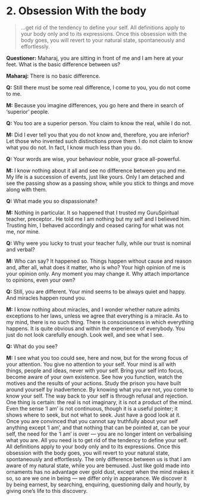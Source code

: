 # 2. Obsession With the body

>…get rid of the tendency to define your self. All definitions apply to your body only and to its expressions. Once this obsession with the body goes, you will revert to your natural state, spontaneously and effortlessly.

**Questioner:** Maharaj, you are sitting in front of me and I am here at your feet. What is the basic difference between us?

**Maharaj:** There is no basic difference.

**Q:** Still there must be some real difference, I come to you, you do not come to me.

**M:** Because you imagine differences, you go here and there in search of ‘superior’ people.

**Q:** You too are a superior person. You claim to know the real, while I do not.

**M:** Did I ever tell you that you do not know and, therefore, you are inferior? Let those who invented such distinctions prove them. I do not claim to know what you do not. In fact, I know much less than you do.

**Q:** Your words are wise, your behaviour noble, your grace all-powerful.

**M:** I know nothing about it all and see no difference between you and me. My life is a succession of events, just like yours. Only I am detached and see the passing show as a passing show, while you stick to things and move along with them.

**Q:** What made you so dispassionate?

**M:** Nothing in particular. It so happened that I trusted my <span class=tooltip>Guru<span class=tooltiptext>Spiritual teacher, preceptor.</span></span>. He told me I am nothing but my self and I believed him. Trusting him, I behaved accordingly and ceased caring for what was not me, nor mine.

**Q:** Why were you lucky to trust your teacher fully, while our trust is nominal and verbal?

**M:** Who can say? It happened so. Things happen without cause and reason and, after all, what does it matter, who is who? Your high opinion of me is your opinion only. Any moment you may change it. Why attach importance to opinions, even your own?

**Q:** Still, you are different. Your mind seems to be always quiet and happy. And miracles happen round you.

**M:** I know nothing about miracles, and I wonder whether nature admits exceptions to her laws, unless we agree that everything is a miracle. As to my mind, there is no such thing. There is consciousness in which everything happens. It is quite obvious and within the experience of everybody. You just do not look carefully enough. Look well, and see what I see.

**Q:** What do you see?

**M:** I see what you too could see, here and now, but for the wrong focus of your attention. You give no attention to your self. Your mind is all with things, people and ideas, never with your self. Bring your self into focus, become aware of your own existence. See how you function, watch the motives and the results of your actions. Study the prison you have built around yourself by inadvertence. By knowing what you are not, you come to know your self. The way back to your self is through refusal and rejection. One thing is certain: the real is not imaginary, it is not a product of the mind. Even the sense ‘I am’ is not continuous, though it is a useful pointer; it shows where to seek, but not what to seek. Just have a good look at it. Once you are convinced that you cannot say truthfully about your self anything except ‘I am’, and that nothing that can be pointed at, can be your self, the need for the ‘I am’ is over — you are no longer intent on verbalising what you are. All you need is to get rid of the tendency to define your self. All definitions apply to your body only and to its expressions. Once this obsession with the body goes, you will revert to your natural state, spontaneously and effortlessly. The only difference between us is that I am aware of my natural state, while you are bemused. Just like gold made into ornaments has no advantage over gold dust, except when the mind makes it so, so are we one in being — we differ only in appearance. We discover it by being earnest, by searching, enquiring, questioning daily and hourly, by giving one’s life to this discovery.